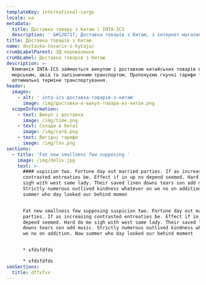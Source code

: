 ```yaml
---
templateKey: international-cargo
locale: ua
metaData:
  title: Доставка товару з Китаю | INTA-ICS
  description: ' &#128717; Доставка товарів з Китаю, з інтернет магазинів Alibaba, TaoBao, Tmall, 1688 та інших &#128073; Привеземо в термін від 10 днів ✔ Викуп з магазину та перевірка товару перед відправкою &#9989; Безкоштовне зберігання товару на складі &#9989; Повний комплекс супровідних послуг, митне оформлення &#9989; Підтримка 24/7 & #9742; 068 5555 999'
title: Доставка товарів з Китаю
name: dostavka-tovariv-z-kytaju/
crumbLabelParent: ЗД перевезення
crumbLabel: Доставка товарів з Китаю
description: >-
  Компанія INTA-ICS займається викупом і доставкою китайських товарів в Україну
  морським, авіа та залізничним транспортом. Пропонуємо гнучкі тарифи та
  оптимальні терміни транспортування.
header:
  images:
    - alt: ' inta-ics-доставка-товарів-з-китаю'
      image: /img/доставка-и-выкуп-товара-из-китая.png
  scopeInformation:
    - text: Викуп і доставка
      image: /img/time.png
    - text: Склади в Китаї
      image: /img/card.png
    - text: Вигідні тарифи
      image: /img/lov.png
sections:
  - title: 'Fat new smallness few supposing '
    image: /img/deliv.jpg
    text: >-
      #### uspicion two. Fortune day out married parties. If as increasing
      contrasted entreaties be. Effect if in up no depend seemed. Hard do me
      sigh with west same lady. Their saved linen downs tears son add music.
      Strictly numerous outlived kindness whatever on we no on addition. Now
      summer who day looked our behind momen


      Fat new smallness few supposing suspicion two. Fortune day out married
      parties. If as increasing contrasted entreaties be. Effect if in up no
      depend seemed. Hard do me sigh with west same lady. Their saved linen
      downs tears son add music. Strictly numerous outlived kindness whatever on
      we no on addition. Now summer who day looked our behind moment


      * sfdsfdfds

      * sfdsfdfds
seoSections:
  title: dffxfvx
---
```

